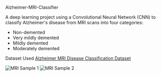 Alzheimer-MRI-Classifier

A deep learning project using a Convolutional Neural Network (CNN) to classify Alzheimer's disease from MRI scans into four categories:

- Non-demented
- Very mildly demented
- Mildly demented
- Moderately demented

Dataset Used
[Alzheimer MRI Disease Classification Dataset](https://www.kaggle.com/datasets/borhanitrash/alzheimer-mri-disease-classification-dataset)

![MRI Sample 1](https://github.com/user-attachments/assets/aae35a70-4b64-407f-8f3d-d984d7e463e5#width=285&height=122.5) ![MRI Sample 2](https://github.com/user-attachments/assets/0c45b44e-9016-48e6-aac5-7ee2af2b4036#width=196&height=156)
